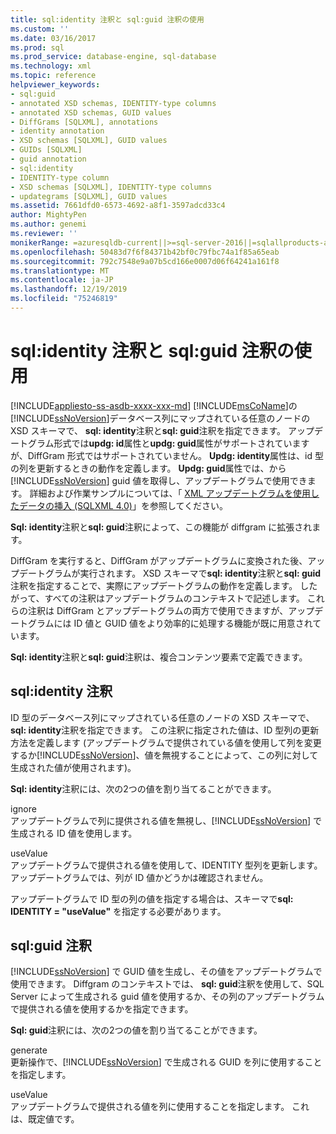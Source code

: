 ```yaml
---
title: sql:identity 注釈と sql:guid 注釈の使用
ms.custom: ''
ms.date: 03/16/2017
ms.prod: sql
ms.prod_service: database-engine, sql-database
ms.technology: xml
ms.topic: reference
helpviewer_keywords:
- sql:guid
- annotated XSD schemas, IDENTITY-type columns
- annotated XSD schemas, GUID values
- DiffGrams [SQLXML], annotations
- identity annotation
- XSD schemas [SQLXML], GUID values
- GUIDs [SQLXML]
- guid annotation
- sql:identity
- IDENTITY-type column
- XSD schemas [SQLXML], IDENTITY-type columns
- updategrams [SQLXML], GUID values
ms.assetid: 7661dfd0-6573-4692-a8f1-3597adcd33c4
author: MightyPen
ms.author: genemi
ms.reviewer: ''
monikerRange: =azuresqldb-current||>=sql-server-2016||=sqlallproducts-allversions||>=sql-server-linux-2017||=azuresqldb-mi-current
ms.openlocfilehash: 50483d7f6f84371b42bf0c79fbc74a1f85a65eab
ms.sourcegitcommit: 792c7548e9a07b5cd166e0007d06f64241a161f8
ms.translationtype: MT
ms.contentlocale: ja-JP
ms.lasthandoff: 12/19/2019
ms.locfileid: "75246819"
---
```

# <a name="using-the-sqlidentity-and-sqlguid-annotations"></a>sql:identity 注釈と sql:guid 注釈の使用
[!INCLUDE[appliesto-ss-asdb-xxxx-xxx-md](../../includes/appliesto-ss-asdb-xxxx-xxx-md.md)]
  [!INCLUDE[msCoName](../../includes/msconame-md.md)]の[!INCLUDE[ssNoVersion](../../includes/ssnoversion-md.md)]データベース列にマップされている任意のノードの XSD スキーマで、 **sql: identity**注釈と**sql: guid**注釈を指定できます。 アップデートグラム形式では**updg: id**属性と**updg: guid**属性がサポートされていますが、DiffGram 形式ではサポートされていません。 **Updg: identity**属性は、id 型の列を更新するときの動作を定義します。 **Updg: guid**属性では、から[!INCLUDE[ssNoVersion](../../includes/ssnoversion-md.md)] guid 値を取得し、アップデートグラムで使用できます。 詳細および作業サンプルについては、「 [XML アップデートグラムを使用したデータの挿入 &#40;SQLXML 4.0&#41;](../../relational-databases/sqlxml-annotated-xsd-schemas-xpath-queries/updategrams/inserting-data-using-xml-updategrams-sqlxml-4-0.md)」を参照してください。  
  
 **Sql: identity**注釈と**sql: guid**注釈によって、この機能が diffgram に拡張されます。  
  
 DiffGram を実行すると、DiffGram がアップデートグラムに変換された後、アップデートグラムが実行されます。 XSD スキーマで**sql: identity**注釈と**sql: guid**注釈を指定することで、実際にアップデートグラムの動作を定義します。 したがって、すべての注釈はアップデートグラムのコンテキストで記述します。 これらの注釈は DiffGram とアップデートグラムの両方で使用できますが、アップデートグラムには ID 値と GUID 値をより効率的に処理する機能が既に用意されています。  
  
 **Sql: identity**注釈と**sql: guid**注釈は、複合コンテンツ要素で定義できます。  
  
## <a name="sqlidentity-annotation"></a>sql:identity 注釈  
 ID 型のデータベース列にマップされている任意のノードの XSD スキーマで、 **sql: identity**注釈を指定できます。 この注釈に指定された値は、ID 型列の更新方法を定義します (アップデートグラムで提供されている値を使用して列を変更するか[!INCLUDE[ssNoVersion](../../includes/ssnoversion-md.md)]、値を無視することによって、この列に対して生成された値が使用されます)。  
  
 **Sql: identity**注釈には、次の2つの値を割り当てることができます。  
  
 ignore  
 アップデートグラムで列に提供される値を無視し、[!INCLUDE[ssNoVersion](../../includes/ssnoversion-md.md)] で生成される ID 値を使用します。  
  
 useValue  
 アップデートグラムで提供される値を使用して、IDENTITY 型列を更新します。 アップデートグラムでは、列が ID 値かどうかは確認されません。  
  
 アップデートグラムで ID 型の列の値を指定する場合は、スキーマで**sql: IDENTITY = "useValue"** を指定する必要があります。  
  
## <a name="sqlguid-annotation"></a>sql:guid 注釈  
 
  [!INCLUDE[ssNoVersion](../../includes/ssnoversion-md.md)] で GUID 値を生成し、その値をアップデートグラムで使用できます。 Diffgram のコンテキストでは、 **sql: guid**注釈を使用して、SQL Server によって生成される guid 値を使用するか、その列のアップデートグラムで提供される値を使用するかを指定できます。  
  
 **Sql: guid**注釈には、次の2つの値を割り当てることができます。  
  
 generate  
 更新操作で、[!INCLUDE[ssNoVersion](../../includes/ssnoversion-md.md)] で生成される GUID を列に使用することを指定します。  
  
 useValue  
 アップデートグラムで提供される値を列に使用することを指定します。 これは、既定値です。  
  
  
